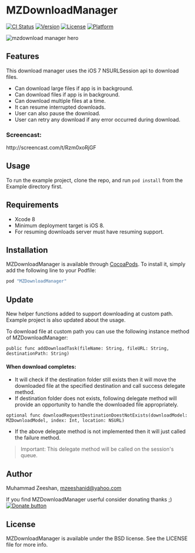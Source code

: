 # MZDownloadManager

[![CI Status](http://img.shields.io/travis/mzeeshanid/MZDownloadManager.svg?style=flat)](https://travis-ci.org/mzeeshanid/MZDownloadManager)
[![Version](https://img.shields.io/cocoapods/v/MZDownloadManager.svg?style=flat)](http://cocoapods.org/pods/MZDownloadManager)
[![License](https://img.shields.io/cocoapods/l/MZDownloadManager.svg?style=flat)](http://cocoapods.org/pods/MZDownloadManager)
[![Platform](https://img.shields.io/cocoapods/p/MZDownloadManager.svg?style=flat)](http://cocoapods.org/pods/MZDownloadManager)

![mzdownload manager hero](https://cloud.githubusercontent.com/assets/2767152/18860606/655c21ea-8498-11e6-9bf9-05b5405d119a.jpg)

## Features

This download manager uses the iOS 7 NSURLSession api to download files.
+ Can download large files if app is in background.
+ Can download files if app is in background.
+ Can download multiple files at a time.
+ It can resume interrupted downloads.
+ User can also pause the download.
+ User can retry any download if any error occurred during download.

<h3>Screencast:</h3>
http://screencast.com/t/Rzm0xoRjGF

## Usage

To run the example project, clone the repo, and run `pod install` from the Example directory first.

## Requirements

+ Xcode 8
+ Minimum deployment target is iOS 8.
+ For resuming downloads server must have resuming support.

## Installation

MZDownloadManager is available through [CocoaPods](http://cocoapods.org). To install
it, simply add the following line to your Podfile:

```ruby
pod "MZDownloadManager"
```

## Update

New helper functions added to support downloading at custom path. Example project is also updated about the usage.

To download file at custom path you can use the following instance method of MZDownloadManager:
    
```public func addDownloadTask(fileName: String, fileURL: String, destinationPath: String)```
      
#### When download completes:
    
* It will check if the destination folder still exists then it will move the downloaded file at the specified destination and call success delegate method.
* If destination folder does not exists, following delegate method will provide an opportunity to handle the downloaded file appropriately.

```optional func downloadRequestDestinationDoestNotExists(downloadModel: MZDownloadModel, index: Int, location: NSURL)```

* If the above delegate method is not implemented then it will just called the failure method.

> Important: This delegate method will be called on the session's queue.

## Author

Muhammad Zeeshan, mzeeshanid@yahoo.com

If you find MZDownloadManager userful consider donating thanks ;)</br>
[![Donate button](https://www.paypalobjects.com/en_US/DE/i/btn/btn_donateCC_LG.gif)](https://www.paypal.com/cgi-bin/webscr?cmd=_s-xclick&hosted_button_id=BMKTVHYK6PUUG)

## License

MZDownloadManager is available under the BSD license. See the LICENSE file for more info.
